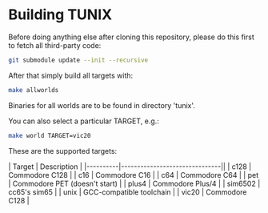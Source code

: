 Building TUNIX
==============

Before doing anything else after cloning this repository,
please do this first to fetch all third-party code:

~~~sh
git submodule update --init --recursive
~~~

After that simply build all targets with:

~~~sh
make allworlds
~~~

Binaries for all worlds are to be found in directory
'tunix'.

You can also select a particular TARGET, e.g.:

~~~sh
make world TARGET=vic20
~~~

These are the supported targets:

| Target   | Description                   |
|----------|-------------------------------||
| c128     | Commodore C128                |
| c16      | Commodore C16                 |
| c64      | Commodore C64                 |
| pet      | Commodore PET (doesn't start) |
| plus4    | Commodore Plus/4              |
| sim6502  | cc65's sim65                  |
| unix     | GCC-compatible toolchain      |
| vic20    | Commodore C128                |
